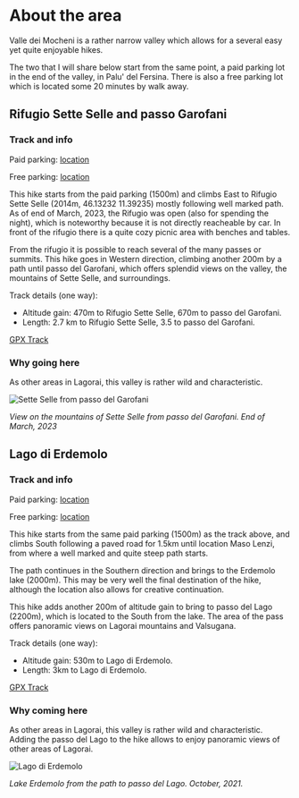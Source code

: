 # About the area

Valle dei Mocheni is a rather narrow valley which allows for a several easy
yet quite enjoyable hikes.

The two that I will share below start from the same point, a paid parking lot
in the end of the valley, in Palu' del Fersina. There is also a free parking lot which is located some 20 minutes by walk away.

## Rifugio Sette Selle and passo Garofani

### Track and info

Paid parking: [location](https://goo.gl/maps/Lrj9tnWJzViXAJ7g9)

Free parking: [location](https://goo.gl/maps/K9bogpG7TEk93Tj59)

This hike starts from the paid parking (1500m) and climbs East to Rifugio Sette Selle 
(2014m, 46.13232 11.39235) mostly 
following well marked path. As of end of March, 2023, the Rifugio was open 
(also for spending the night), which is noteworthy because it is not 
directly reacheable by car. In front of the rifugio there is a quite cozy 
picnic area with benches and tables.

From the rifugio it is possible to reach several of the many passes or summits. 
This hike goes in Western direction, climbing another 200m by a path until 
passo del Garofani, which offers splendid views on the valley, the 
mountains of Sette Selle, and surroundings.

Track details (one way):

- Altitude gain: 470m to Rifugio Sette Selle, 670m to passo del Garofani.
- Length: 2.7 km to Rifugio Sette Selle, 3.5 to passo del Garofani.

[GPX Track](https://raw.githubusercontent.com/cragtracks/cragtracks/master/Hiking/Valle%20dei%20Mocheni/Rif_Sette_Selle_from_Palu_del_Fersina.gpx)

### Why going here

As other areas in Lagorai, this valley is rather wild and characteristic.

![Sette Selle from passo del Garofani](https://lh3.googleusercontent.com/pw/AMWts8AlA2yAzhzQ1o05WVSZLcT4xSY2cYO9AVbjZl3xewhoeiaLFQUWJLBxUAJFGcEauWAMEcA6KgYQmxo8h_bEaGILAYKeloCptF2mCsgt6MKj77fKohtTymSx570pTsQPPkXWbue6SEtGomyQyGx8QE7iFY0t5k3UWtMktaAq9CmUMQOviNmaqBseeA7T9tr6KW_SIXsvUQ8PHVfrDv85yySxAZL_ZZ4XdYXWP05d-kz_2sUkFa54Yfx_8k0YqVSN8MhKZzopINbcwJSkZcY2g55BehWJ7ixAI1PsS5ETRlmzF1CwD8WX8OwuZpmvu7OYpsT55zO8xM1NEoudb9gQG56-ISbvvRIbzdn5w4v6Je5gjIS2XZSMdEPwrjbXu5pCq-a1_XcXjaD1gJrBCLEm8q7XtTgNPlO6ktyQpvkjdW-S-zQZjoaNF4Ir8h0vdE6qiSg6Ep91SGiD7vFLw7FYMZBICSrVAAACPqsmbYkupMUwPw7GPi2eYJQKPKxNuZKtH4xlnpvXKw80C3RordIKe7hzGrJBGHbEQb0FW_B492xWdP_SF_ERACcWQvR-ukRF5bwlmdA9f1a6Lo7rrVJi00SBAahi7H1G_Cjyw0hRo1jI92rUlhhCjQbVfysgwnJRSGR1J6K5VT5E7L9OgSyiU4bMykSa_M0IL_eJ7lt0Mc_OMxx-QDINuirnO7336SKeri7cXtYA2kx610QhrZL_iCIHvVMofZDSZmlgeeEcIAefMK5swSsOE4v1rxim6BnhZi4ClrPCVJbs8uVGlr8NK0c2dDlDIxZWZs5P_amXHc9_dCEzX0FSf5l-nhqlLhmvY6DYimIct0fcM6nWHxwCLQwVTNr8bjSdppdgBZgzGKmk4-l5zzkqkU7mGjaEEc5xhA7YqvtbwqPzZuDDgLM2kQ=w1280-h854-s-no?authuser=0)

*View on the mountains of Sette Selle from passo del Garofani. End of March, 2023*

## Lago di Erdemolo

### Track and info

Paid parking: [location](https://goo.gl/maps/Lrj9tnWJzViXAJ7g9)

Free parking: [location](https://goo.gl/maps/K9bogpG7TEk93Tj59)

This hike starts from the same paid parking (1500m) as the track above, 
and climbs South following a paved road for 1.5km until location Maso Lenzi,
from where a well marked and quite steep path starts.

The path continues in the Southern direction and brings to the Erdemolo
lake (2000m). This may be very well the final destination of the hike,
although the location also allows for creative continuation.

This hike adds another 200m of altitude gain to bring to passo del Lago (2200m),
which is located to the South from the lake. The area of the pass offers
panoramic views on Lagorai mountains and Valsugana.

Track details (one way):

- Altitude gain: 530m to Lago di Erdemolo.
- Length: 3km to Lago di Erdemolo.

[GPX Track](https://raw.githubusercontent.com/cragtracks/cragtracks/master/Hiking/Valle%20dei%20Mocheni/Lago_di_Erdemolo_from_Palu_del_Fersina.gpx)

### Why coming here

As other areas in Lagorai, this valley is rather wild and characteristic.
Adding the passo del Lago to the hike allows to enjoy panoramic views of other areas
of Lagorai.

![Lago di Erdemolo](https://lh3.googleusercontent.com/pw/AMWts8CZ7IwOqnvDbqV8exzNY8r4ZTJzf5zW2O7bDkeJQRUPweGd2agLoDYZ3TQuk6JTH_LOkcW6a-nG4tKJA66EcQok_8BCHcPVpYErGaIaIuBBfoqk4ODutmTt29Dni9yrRCVuEXo4g9Y3ef8tXuwZZ3V7vjVbTMp-nAcehzFHF30SSubKiksIddfJU1wjFDsKJja5mC1GoZEUYnayjuIfGSidBGKZTGiHIpV3T0BoycKJ6qxYCt55oW8iR4Rn1cM-osbCqWvPkAWLZmkI5Yq_w6Tg1ynXxxlgMwToolh1BrRQ2G-rShJZqpGtP0BYYvoqu1yNyoCF-0YUzvyuTyAfl92yhHfSfM_FOr3r_0-aRK6R_zkRMIV2wdPtpm_lSojHzY6xY3sCFHh9IUL-DrzTtkbRqNlX76q7Q09jlNgVf6Rto-doXCa1BAs4k1or6YmZAy_euwG3AWcTV9X5lWgmiT-SNlDYdPY-1PKgZByDo-1-9L0Dxv5Gl-TKjb7Pep85BRZ0eGRNTO11m4nX93JCTaa-ssJceU-9I5bYeRAeHqxqlnNI5cUW6jOMRXE9e03b7cXk1a5LOSzziwOQT8KaTv4RWSWbACxrHZPX8QAKDcol6QwnHwKFGeG1NNIIwrvTTzaZRp1yTDN_dnyxpAWOwEeY-pK4Oe4XoVkmJOyRAM-5UeoUJxezrne5uKr97MYpoG8QNEN845xFBPhlzvfFkTn6Kb9Dh7SfULWm5lSo980YxVQkYYy5apx1tJ8YFK3EdDmCPHQNrSDdj_64qqwF71hPOvTMXYJvHyyGHtPeAddXwK858PaNEwYOtydt9XNgv1kcKy8I4y3-kq9R0JgUQyEiV0nH7g6WcgMu63AGtSfiHl238pS89AyNNinPFKaazDDbRFw91V7N8LLEgKsa8Q=w328-h246-no?authuser=0)

*Lake Erdemolo from the path to passo del Lago. October, 2021.*

